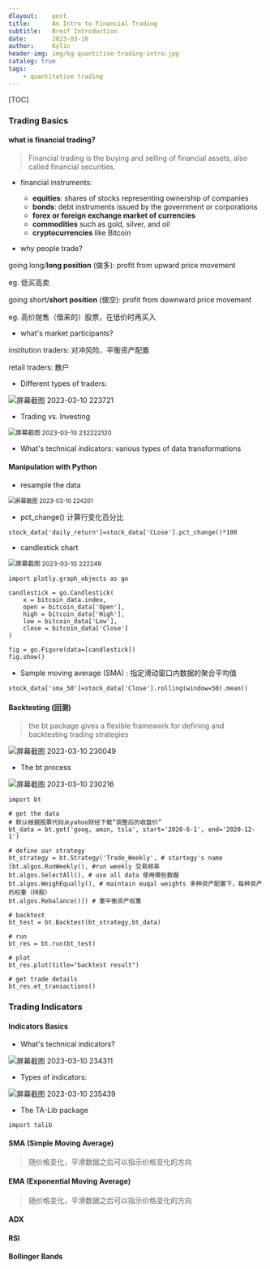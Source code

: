 ```yaml
---
dlayout:    post
title:      An Intro to Financial Trading
subtitle:   Breif Introduction 
date:       2023-03-10
author:     Kylin
header-img: img/bg-quantitive-trading-intro.jpg
catalog: true
tags:
    - quantitative trading
---
```






[TOC]







### Trading Basics



#### what is financial trading?

> Financial trading is the buying and selling of financial assets, also called financial securities. 

- financial instruments:
  - **equities**: shares of stocks representing ownership of companies	
  - **bonds**: debt instruments issued by the government or corporations
  - **forex or foreign exchange market of currencies**
  - **commodities** such as gold, silver, and oil
  - **cryptocurrencies** like Bitcoin



- why people trade?

going long/**long position** (做多): profit from upward price movement

eg. 低买高卖

going short/**short position** (做空):  profit from downward price movement 

eg. 高价抛售（借来的）股票，在低价时再买入



- what's market participants?

institution traders: 对冲风险、平衡资产配置

retail traders: 散户

- Different types of traders:

<img src="https://kylinhub.oss-cn-shanghai.aliyuncs.com/%E5%B1%8F%E5%B9%95%E6%88%AA%E5%9B%BE%202023-03-10%20223721.png" alt="屏幕截图 2023-03-10 223721" style="zoom:100%;" />



- Trading vs. Investing

<img src="https://kylinhub.oss-cn-shanghai.aliyuncs.com/%E5%B1%8F%E5%B9%95%E6%88%AA%E5%9B%BE%202023-03-10%20232222120.png" alt="屏幕截图 2023-03-10 232222120" style="zoom:87%;" />



- What's technical indicators: various types of data transformations



#### Manipulation with Python

- resample the data

<img src="https://kylinhub.oss-cn-shanghai.aliyuncs.com/%E5%B1%8F%E5%B9%95%E6%88%AA%E5%9B%BE%202023-03-10%20224201.png" alt="屏幕截图 2023-03-10 224201" style="zoom:80%;" />



- pct_change() 计算行变化百分比

```
stock_data['daily_return']=stock_data['CLose'].pct_change()*100
```



- candlestick chart

<img src="https://kylinhub.oss-cn-shanghai.aliyuncs.com/%E5%B1%8F%E5%B9%95%E6%88%AA%E5%9B%BE%202023-03-10%20222249.png" alt="屏幕截图 2023-03-10 222249" style="zoom:87%;" />

```
import plotly.graph_objects as go

candlestick = go.Candlestick(
	x = bitcoin_data.index,
	open = bitcoin_data['Open'],
	high = bitcoin_data['High'],
	low = bitcoin_data['Low'],
	close = bitcoin_data['Close']
)

fig = go.Figure(data=[candlestick])
fig.show()
```



- Sample moving average (SMA) : 指定滑动窗口内数据的聚合平均值

```
stock_data['sma_50']=stock_data['Close'].rolling(window=50).mean()
```



#### Backtesting (回测)

>  the bt package gives a flexible framework for defining and backtesting trading strategies

<img src="https://kylinhub.oss-cn-shanghai.aliyuncs.com/%E5%B1%8F%E5%B9%95%E6%88%AA%E5%9B%BE%202023-03-10%20230049.png" alt="屏幕截图 2023-03-10 230049" style="zoom:100%;" />



- The bt process

![屏幕截图 2023-03-10 230216](https://kylinhub.oss-cn-shanghai.aliyuncs.com/%E5%B1%8F%E5%B9%95%E6%88%AA%E5%9B%BE%202023-03-10%20230216.png)



```
import bt

# get the data
# 默认根据股票代码从yahoo财经下载“调整后的收盘价”
bt_data = bt.get('goog, amzn, tsla', start='2020-6-1', end='2020-12-1')

# define our strategy
bt_strategy = bt.Strategy('Trade_Weekly', # startegy's name
[bt.algos.RunWeekly(), #run weekly 交易频率
bt.algos.SelectAll(), # use all data 使用哪些数据
bt.algos.WeighEqually(), # maintain euqal weights 多种资产配置下，每种资产的权重（持股）
bt.algos.Rebalance()]) # 重平衡资产权重

# backtest
bt_test = bt.Backtest(bt_strategy,bt_data)

# run
bt_res = bt.run(bt_test)

# plot
bt_res.plot(title="backtest result")

# get trade details
bt_res.et_transactions()
```



### Trading Indicators

#### Indicators Basics

- What's technical indicators?

![屏幕截图 2023-03-10 234311](https://kylinhub.oss-cn-shanghai.aliyuncs.com/%E5%B1%8F%E5%B9%95%E6%88%AA%E5%9B%BE%202023-03-10%20234311.png)

- Types of indicators:

![屏幕截图 2023-03-10 235439](https://kylinhub.oss-cn-shanghai.aliyuncs.com/%E5%B1%8F%E5%B9%95%E6%88%AA%E5%9B%BE%202023-03-10%20235439.png)

- The TA-Lib package

```
import talib
```



#### SMA (Simple Moving Average)

> 随价格变化，平滑数据之后可以指示价格变化的方向



#### EMA (Exponential Moving Average)

> 随价格变化，平滑数据之后可以指示价格变化的方向



#### ADX



#### RSI



#### Bollinger Bands







